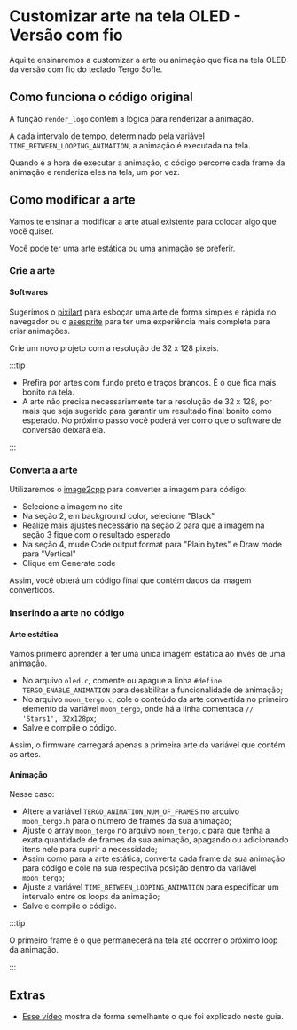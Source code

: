 # Customizar arte na tela OLED - Versão com fio

Aqui te ensinaremos a customizar a arte ou animação que fica na tela OLED da versão com fio do teclado Tergo Sofle.

## Como funciona o código original

A função `render_logo` contém a lógica para renderizar a animação.

A cada intervalo de tempo, determinado pela variável `TIME_BETWEEN_LOOPING_ANIMATION`, a animação é executada na tela.

Quando é a hora de executar a animação, o código percorre cada frame da animação e renderiza eles na tela, um por vez.

## Como modificar a arte

Vamos te ensinar a modificar a arte atual existente para colocar algo que você quiser.

Você pode ter uma arte estática ou uma animação se preferir.

### Crie a arte

#### Softwares

Sugerimos o [pixilart](https://www.pixilart.com/draw) para esboçar uma arte de forma simples e rápida no navegador ou o [asesprite](https://www.aseprite.org/) para ter uma experiência mais completa para criar animações.

Crie um novo projeto com a resolução de 32 x 128 pixeis.

:::tip

- Prefira por artes com fundo preto e traços brancos. É o que fica mais bonito na tela.
- A arte não precisa necessariamente ter a resolução de 32 x 128, por mais que seja sugerido para garantir um resultado final bonito como esperado. No próximo passo você poderá ver como que o software de conversão deixará ela.

:::

### Converta a arte

Utilizaremos o [image2cpp](https://javl.github.io/image2cpp/) para converter a imagem para código:
- Selecione a imagem no site
- Na seção 2, em background color, selecione "Black"
- Realize mais ajustes necessário na seção 2 para que a imagem na seção 3 fique com o resultado esperado
- Na seção 4, mude Code output format para "Plain bytes" e Draw mode para "Vertical"
- Clique em Generate code

Assim, você obterá um código final que contém dados da imagem convertidos.

### Inserindo a arte no código

#### Arte estática

Vamos primeiro aprender a ter uma única imagem estática ao invés de uma animação.

- No arquivo `oled.c`, comente ou apague a linha `#define TERGO_ENABLE_ANIMATION` para desabilitar a funcionalidade de animação;
- No arquivo `moon_tergo.c`, cole o conteúdo da arte convertida no primeiro elemento da variável `moon_tergo`, onde há a linha comentada `// 'Stars1', 32x128px`;
- Salve e compile o código.

Assim, o firmware carregará apenas a primeira arte da variável que contém as artes.

#### Animação

Nesse caso:

- Altere a variável `TERGO_ANIMATION_NUM_OF_FRAMES` no arquivo `moon_tergo.h` para o número de frames da sua animação;
- Ajuste o array `moon_tergo` no arquivo `moon_tergo.c` para que tenha a exata quantidade de frames da sua animação, apagando ou adicionando itens nele para suprir a necessidade;
- Assim como para a arte estática, converta cada frame da sua animação para código e cole na sua respectiva posição dentro da variável `moon_tergo`;
- Ajuste a variável `TIME_BETWEEN_LOOPING_ANIMATION` para especificar um intervalo entre os loops da animação;
- Salve e compile o código.

:::tip

O primeiro frame é o que permanecerá na tela até ocorrer o próximo loop da animação.

:::

## Extras

- [Esse vídeo](https://youtu.be/OJSOEStpPIo?t=183) mostra de forma semelhante o que foi explicado neste guia.
